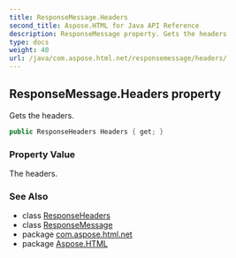 ```yaml
---
title: ResponseMessage.Headers
second_title: Aspose.HTML for Java API Reference
description: ResponseMessage property. Gets the headers
type: docs
weight: 40
url: /java/com.aspose.html.net/responsemessage/headers/
---
```

## ResponseMessage.Headers property

Gets the headers.

```java
public ResponseHeaders Headers { get; }
```

### Property Value

The headers.

### See Also

* class [ResponseHeaders](../../responseheaders/)
* class [ResponseMessage](../)
* package [com.aspose.html.net](../../../com.aspose.html.net/)
* package [Aspose.HTML](../../../)
